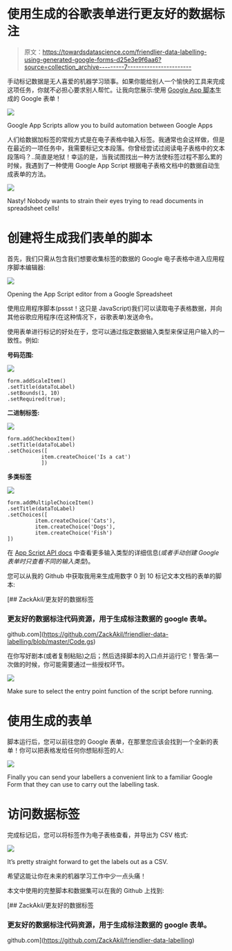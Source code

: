 # 使用生成的谷歌表单进行更友好的数据标注

> 原文：<https://towardsdatascience.com/friendlier-data-labelling-using-generated-google-forms-d25e3e9f6aa6?source=collection_archive---------7----------------------->

手动标记数据是无人喜爱的机器学习琐事。如果你能给别人一个愉快的工具来完成这项任务，你就不必担心要求别人帮忙。让我向您展示:使用 [Google App 脚本](https://developers.google.com/apps-script/)生成的 Google 表单！

![](img/4fa1df4f650dd9658f8dae932faeffc3.png)

Google App Scripts allow you to build automation between Google Apps

人们给数据加标签的常规方式是在电子表格中输入标签。我通常也会这样做，但是在最近的一项任务中，我需要标记文本段落。你曾经尝试过阅读电子表格中的文本段落吗？..简直是地狱！幸运的是，当我试图找出一种方法使标签过程不那么累的时候，我遇到了一种使用 Google App Script 根据电子表格文档中的数据自动生成表单的方法。

![](img/2a32d6b9b0678db41f90acbd486ea060.png)

Nasty! Nobody wants to strain their eyes trying to read documents in spreadsheet cells!

# 创建将生成我们表单的脚本

首先，我们只需从包含我们想要收集标签的数据的 Google 电子表格中进入应用程序脚本编辑器:

![](img/2684adbb96009d9d733a7469a196cfda.png)

Opening the App Script editor from a Google Spreadsheet

使用应用程序脚本(pssst！这只是 JavaScript)我们可以读取电子表格数据，并向其他谷歌应用程序(在这种情况下，谷歌表单)发送命令。

使用表单进行标记的好处在于，您可以通过指定数据输入类型来保证用户输入的一致性。例如:

**号码范围:**

![](img/11bb5699eb000aa364914b3e9b1dd4e0.png)

```
form.addScaleItem()
.setTitle(dataToLabel)                    
.setBounds(1, 10)        
.setRequired(true);
```

**二进制标签:**

![](img/8904e37ef0d1ca7be653e2c9c1a5a6dd.png)

```
form.addCheckboxItem()
.setTitle(dataToLabel)
.setChoices([
           item.createChoice('Is a cat')
           ])
```

**多类标签**

![](img/e22cb5b8e56867dcb3fc89900773511b.png)

```
form.addMultipleChoiceItem()
.setTitle(dataToLabel)
.setChoices([
         item.createChoice('Cats'),
         item.createChoice('Dogs'),
         item.createChoice('Fish')   
])
```

在 [App Script API docs](https://developers.google.com/apps-script/reference/forms/) 中查看更多输入类型的详细信息(*或者手动创建 Google 表单时只查看不同的输入类型*)。

您可以从我的 Github 中获取我用来生成用数字 0 到 10 标记文本文档的表单的脚本:

[](https://github.com/ZackAkil/friendlier-data-labelling/blob/master/Code.gs) [## ZackAkil/更友好的数据标签

### 更友好的数据标注代码资源，用于生成标注数据的 google 表单。

github.com](https://github.com/ZackAkil/friendlier-data-labelling/blob/master/Code.gs) 

在你写好剧本(或者复制粘贴)之后；然后选择脚本的入口点并运行它！警告:第一次做的时候，你可能需要通过一些授权环节。

![](img/efbb39d0be321ba6c19cbcb96cfe3271.png)

Make sure to select the entry point function of the script before running.

# 使用生成的表单

脚本运行后，您可以前往您的 Google 表单，在那里您应该会找到一个全新的表单！你可以把表格发给任何你想贴标签的人:

![](img/43a0e927dee63757b83d221e826922ae.png)

Finally you can send your labellers a convenient link to a familiar Google Form that they can use to carry out the labelling task.

# 访问数据标签

完成标记后，您可以将标签作为电子表格查看，并导出为 CSV 格式:

![](img/aeef9c5c0354dc6ab291850461d6fd49.png)

It’s pretty straight forward to get the labels out as a CSV.

希望这能让你在未来的机器学习工作中少一点头痛！

本文中使用的完整脚本和数据集可以在我的 Github 上找到:

[](https://github.com/ZackAkil/friendlier-data-labelling) [## ZackAkil/更友好的数据标签

### 更友好的数据标注代码资源，用于生成标注数据的 google 表单。

github.com](https://github.com/ZackAkil/friendlier-data-labelling)